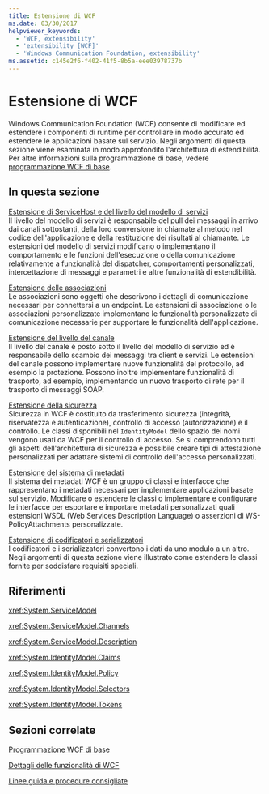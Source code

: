 ```yaml
---
title: Estensione di WCF
ms.date: 03/30/2017
helpviewer_keywords:
  - 'WCF, extensibility'
  - 'extensibility [WCF]'
  - 'Windows Communication Foundation, extensibility'
ms.assetid: c145e2f6-f402-41f5-8b5a-eee03978737b
---
```

# <a name="extending-wcf"></a>Estensione di WCF
Windows Communication Foundation (WCF) consente di modificare ed estendere i componenti di runtime per controllare in modo accurato ed estendere le applicazioni basate sul servizio. Negli argomenti di questa sezione viene esaminata in modo approfondito l'architettura di estendibilità. Per altre informazioni sulla programmazione di base, vedere [programmazione WCF di base](../../../../docs/framework/wcf/basic-wcf-programming.md).  
  
## <a name="in-this-section"></a>In questa sezione  
 [Estensione di ServiceHost e del livello del modello di servizi](../../../../docs/framework/wcf/extending/extending-servicehost-and-the-service-model-layer.md)  
 Il livello del modello di servizi è responsabile del pull dei messaggi in arrivo dai canali sottostanti, della loro conversione in chiamate al metodo nel codice dell'applicazione e della restituzione dei risultati al chiamante.  Le estensioni del modello di servizi modificano o implementano il comportamento e le funzioni dell'esecuzione o della comunicazione relativamente a funzionalità del dispatcher, comportamenti personalizzati, intercettazione di messaggi e parametri e altre funzionalità di estendibilità.  
  
 [Estensione delle associazioni](../../../../docs/framework/wcf/extending/extending-bindings.md)  
 Le associazioni sono oggetti che descrivono i dettagli di comunicazione necessari per connettersi a un endpoint. Le estensioni di associazione o le associazioni personalizzate implementano le funzionalità personalizzate di comunicazione necessarie per supportare le funzionalità dell'applicazione.  
  
 [Estensione del livello del canale](../../../../docs/framework/wcf/extending/extending-the-channel-layer.md)  
 Il livello del canale è posto sotto il livello del modello di servizio ed è responsabile dello scambio dei messaggi tra client e servizi. Le estensioni del canale possono implementare nuove funzionalità del protocollo, ad esempio la protezione. Possono inoltre implementare funzionalità di trasporto, ad esempio, implementando un nuovo trasporto di rete per il trasporto di messaggi SOAP.  
  
 [Estensione della sicurezza](../../../../docs/framework/wcf/extending/extending-security.md)  
 Sicurezza in WCF è costituito da trasferimento sicurezza (integrità, riservatezza e autenticazione), controllo di accesso (autorizzazione) e il controllo. Le classi disponibili nel `IdentityModel` dello spazio dei nomi vengono usati da WCF per il controllo di accesso. Se si comprendono tutti gli aspetti dell'architettura di sicurezza è possibile creare tipi di attestazione personalizzati per adattare sistemi di controllo dell'accesso personalizzati.  
  
 [Estensione del sistema di metadati](../../../../docs/framework/wcf/extending/extending-the-metadata-system.md)  
 Il sistema dei metadati WCF è un gruppo di classi e interfacce che rappresentano i metadati necessari per implementare applicazioni basate sul servizio. Modificare o estendere le classi o implementare e configurare le interfacce per esportare e importare metadati personalizzati quali estensioni WSDL (Web Services Description Language) o asserzioni di WS-PolicyAttachments personalizzate.  
  
 [Estensione di codificatori e serializzatori](../../../../docs/framework/wcf/extending/extending-encoders-and-serializers.md)  
 I codificatori e i serializzatori convertono i dati da uno modulo a un altro. Negli argomenti di questa sezione viene illustrato come estendere le classi fornite per soddisfare requisiti speciali.  
  
## <a name="reference"></a>Riferimenti  
 <xref:System.ServiceModel>  
  
 <xref:System.ServiceModel.Channels>  
  
 <xref:System.ServiceModel.Description>  
  
 <xref:System.IdentityModel.Claims>  
  
 <xref:System.IdentityModel.Policy>  
  
 <xref:System.IdentityModel.Selectors>  
  
 <xref:System.IdentityModel.Tokens>  
  
## <a name="related-sections"></a>Sezioni correlate  
 [Programmazione WCF di base](../../../../docs/framework/wcf/basic-wcf-programming.md)  
  
 [Dettagli delle funzionalità di WCF](../../../../docs/framework/wcf/feature-details/index.md)  
  
 [Linee guida e procedure consigliate](../../../../docs/framework/wcf/guidelines-and-best-practices.md)
